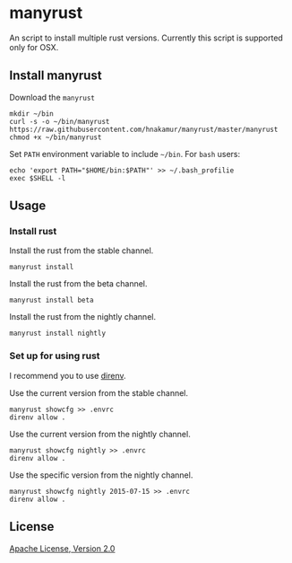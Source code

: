 manyrust
========

An script to install multiple rust versions.
Currently this script is supported only for OSX.

## Install manyrust

Download the `manyrust`

```
mkdir ~/bin
curl -s -o ~/bin/manyrust https://raw.githubusercontent.com/hnakamur/manyrust/master/manyrust
chmod +x ~/bin/manyrust
```

Set `PATH` environment variable to include `~/bin`.
For `bash` users:

```
echo 'export PATH="$HOME/bin:$PATH"' >> ~/.bash_profilie
exec $SHELL -l
```

## Usage

### Install rust

Install the rust from the stable channel.

```
manyrust install
```

Install the rust from the beta channel.

```
manyrust install beta
```

Install the rust from the nightly channel.

```
manyrust install nightly
```

### Set up for using rust

I recommend you to use [direnv]( https://github.com/direnv/direnv ).

Use the current version from the stable channel.

```
manyrust showcfg >> .envrc
direnv allow .
```

Use the current version from the nightly channel.

```
manyrust showcfg nightly >> .envrc
direnv allow .
```

Use the specific version from the nightly channel.

```
manyrust showcfg nightly 2015-07-15 >> .envrc
direnv allow .
```


## License
[Apache License, Version 2.0](http://opensource.org/licenses/Apache-2.0)
